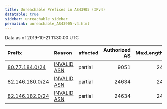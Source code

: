 ```yaml
---
title: Unreachable Prefixes in AS43905 (IPv4)
datatable: true
sidebar: unreachable_sidebar
permalink: unreachable_AS43905-v4.html
---
```


Data as of 2019-10-21 11:30:00 UTC


<div class="datatable-begin"></div>

| Prefix                                                   | Reason                                                                                                 | affected   |   Authorized AS |   MaxLength | Anchor                                         |   unreachable /24s |
|:---------------------------------------------------------|:-------------------------------------------------------------------------------------------------------|:-----------|----------------:|------------:|:-----------------------------------------------|-------------------:|
| [80.77.184.0/24](https://stat.ripe.net/80.77.184.0/24)   | [INVALID ASN](https://rpki-validator.ripe.net/announcement-preview?asn=AS43905&prefix=80.77.184.0/24)  | partial    |            9051 |          24 | [RIPE](unreachable_RIPE_NCC_RPKI_Root-v4.html) |                  1 |
| [82.146.180.0/24](https://stat.ripe.net/82.146.180.0/24) | [INVALID ASN](https://rpki-validator.ripe.net/announcement-preview?asn=AS43905&prefix=82.146.180.0/24) | partial    |           24634 |          24 | [RIPE](unreachable_RIPE_NCC_RPKI_Root-v4.html) |                  1 |
| [82.146.182.0/24](https://stat.ripe.net/82.146.182.0/24) | [INVALID ASN](https://rpki-validator.ripe.net/announcement-preview?asn=AS43905&prefix=82.146.182.0/24) | partial    |           24634 |          24 | [RIPE](unreachable_RIPE_NCC_RPKI_Root-v4.html) |                  1 |

<div class="datatable-end"></div>